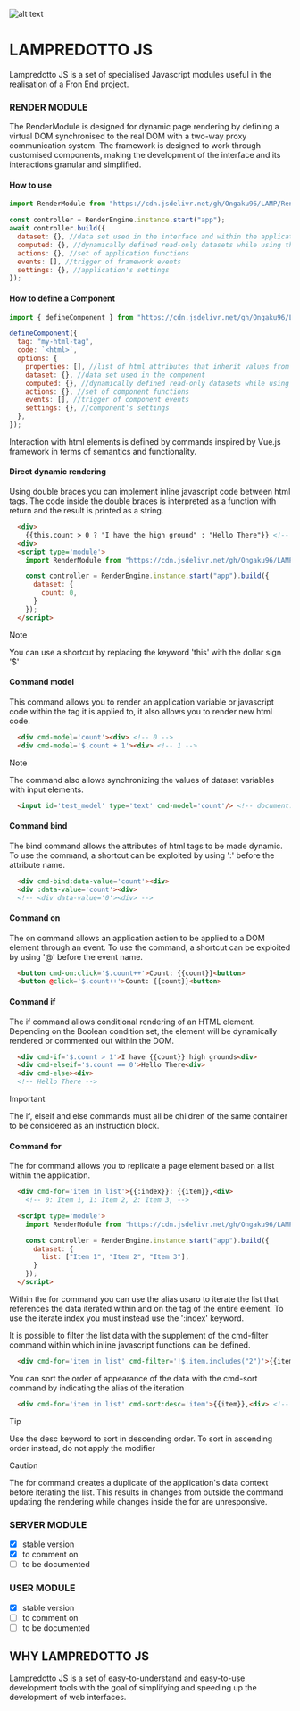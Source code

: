 ![alt text](https://www.marcobiagini.altervista.org/Projects/LampredottoJS/resources/darkcover%20Lamp.png "Lampredotto Cover")

# LAMPREDOTTO JS

Lampredotto JS is a set of specialised Javascript modules useful in the realisation of a Fron End project.

### RENDER MODULE

The RenderModule is designed for dynamic page rendering by defining a virtual DOM synchronised to the real DOM with a two-way proxy communication system. The framework is designed to work through customised components, making the development of the interface and its interactions granular and simplified.

#### How to use

```javascript
import RenderModule from "https://cdn.jsdelivr.net/gh/Ongaku96/LAMP/RenderModule/LampRender.js";

const controller = RenderEngine.instance.start("app");
await controller.build({
  dataset: {}, //data set used in the interface and within the application
  computed: {}, //dynamically defined read-only datasets while using the application
  actions: {}, //set of application functions
  events: [], //trigger of framework events
  settings: {}, //application's settings
});
```

#### How to define a Component

```javascript
import { defineComponent } from "https://cdn.jsdelivr.net/gh/Ongaku96/LAMP/RenderModule/LampRender.js";

defineComponent({
  tag: "my-html-tag",
  code: `<html>`,
  options: {
    properties: [], //list of html attributes that inherit values from the parent virtual node
    dataset: {}, //data set used in the component
    computed: {}, //dynamically defined read-only datasets while using the component
    actions: {}, //set of component functions
    events: [], //trigger of component events
    settings: {}, //component's settings
  },
});

```

Interaction with html elements is defined by commands inspired by Vue.js framework in terms of semantics and functionality.

#### Direct dynamic rendering

Using double braces you can implement inline javascript code between html tags. The code inside the double braces is interpreted as a function with return and the result is printed as a string.

``` html
  <div>
    {{this.count > 0 ? "I have the high ground" : "Hello There"}} <!-- Hello There -->
  <div>
  <script type='module'>
    import RenderModule from "https://cdn.jsdelivr.net/gh/Ongaku96/LAMP/RenderModule/LampRender.js";

    const controller = RenderEngine.instance.start("app").build({
      dataset: {
        count: 0,
      }
    });
  </script>
```

> [!NOTE]
> You can use a shortcut by replacing the keyword 'this' with the dollar sign '$'

#### Command model

This command allows you to render an application variable or javascript code within the tag it is applied to, it also allows you to render new html code.

``` html
  <div cmd-model='count'><div> <!-- 0 -->
  <div cmd-model='$.count + 1'><div> <!-- 1 -->
```

> [!NOTE]
> The command also allows synchronizing the values of dataset variables with input elements.

``` html
  <input id='test_model' type='text' cmd-model='count'/> <!-- document.getElementById('test_model').value => '0' -->
```

#### Command bind

The bind command allows the attributes of html tags to be made dynamic.
To use the command, a shortcut can be exploited by using ':' before the attribute name.

``` html
  <div cmd-bind:data-value='count'><div>
  <div :data-value='count'><div>
  <!-- <div data-value='0'><div> -->
```

#### Command on

The on command allows an application action to be applied to a DOM element through an event.
To use the command, a shortcut can be exploited by using '@' before the event name.

``` html
  <button cmd-on:click='$.count++'>Count: {{count}}<button>
  <button @click='$.count++'>Count: {{count}}<button>
```

#### Command if

The if command allows conditional rendering of an HTML element.
Depending on the Boolean condition set, the element will be dynamically rendered or commented out within the DOM.

``` html
  <div cmd-if='$.count > 1'>I have {{count}} high grounds<div>
  <div cmd-elseif='$.count == 0'>Hello There<div>
  <div cmd-else><div>
  <!-- Hello There -->
```

> [!IMPORTANT]
> The if, elseif and else commands must all be children of the same container to be considered as an instruction block.

#### Command for

The for command allows you to replicate a page element based on a list within the application.

``` html
  <div cmd-for='item in list'>{{:index}}: {{item}},<div>
    <!-- 0: Item 1, 1: Item 2, 2: Item 3, -->

  <script type='module'>
    import RenderModule from "https://cdn.jsdelivr.net/gh/Ongaku96/LAMP/RenderModule/LampRender.js";

    const controller = RenderEngine.instance.start("app").build({
      dataset: {
        list: ["Item 1", "Item 2", "Item 3"],
      }
    });
  </script>
```

Within the for command you can use the alias usaro to iterate the list that references the data iterated within and on the tag of the entire element.
To use the iterate index you must instead use the ':index' keyword.

It is possible to filter the list data with the supplement of the cmd-filter command within which inline javascript functions can be defined.

``` html
  <div cmd-for='item in list' cmd-filter='!$.item.includes("2")'>{{item}},<div> <!-- Item 1, Item 3, -->
```

You can sort the order of appearance of the data with the cmd-sort command by indicating the alias of the iteration

``` html
  <div cmd-for='item in list' cmd-sort:desc='item'>{{item}},<div> <!-- Item 3, Item 2, Item 1 -->
```

> [!TIP]
> Use the desc keyword to sort in descending order. To sort in ascending order instead, do not apply the modifier

> [!CAUTION]
>The for command creates a duplicate of the application's data context before iterating the list. This results in changes from outside the command updating the rendering while changes inside the for are unresponsive.

### SERVER MODULE

- [x] stable version
- [X] to comment on
- [ ] to be documented

### USER MODULE

- [x] stable version
- [ ] to comment on
- [ ] to be documented

## WHY LAMPREDOTTO JS

Lampredotto JS is a set of easy-to-understand and easy-to-use development tools with the goal of simplifying and speeding up the development of web interfaces.
